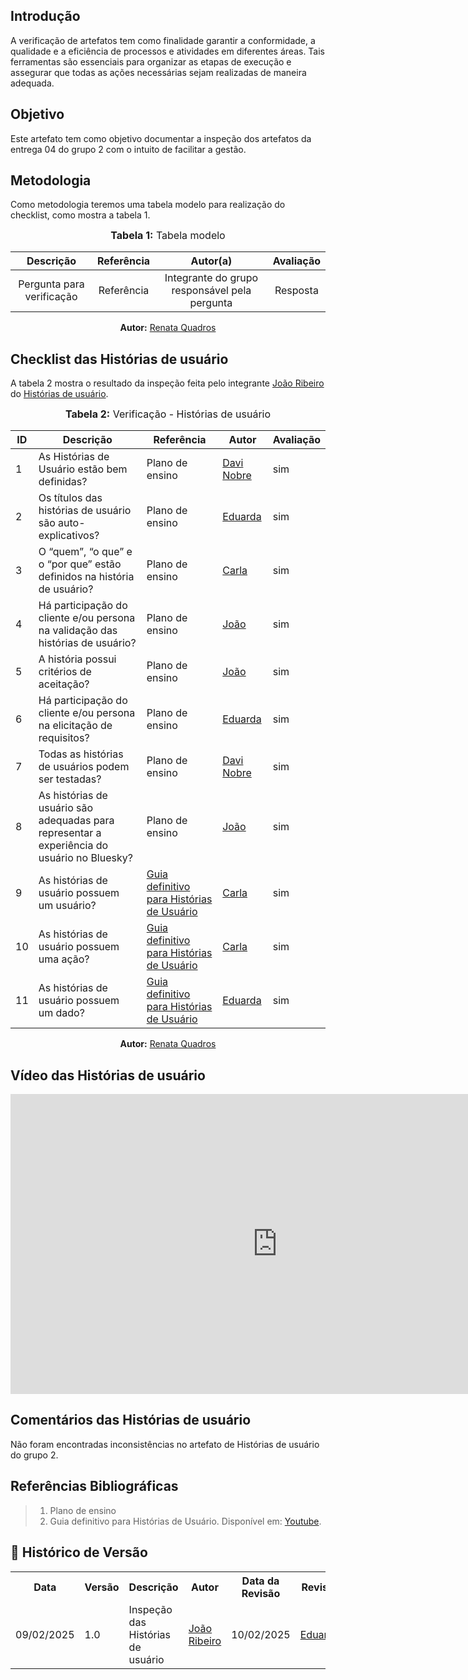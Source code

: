 ## Introdução
A verificação de artefatos tem como finalidade garantir a conformidade, a qualidade e a eficiência de processos e atividades em diferentes áreas. Tais ferramentas são essenciais para organizar as etapas de execução e assegurar que todas as ações necessárias sejam realizadas de maneira adequada. 

## Objetivo
Este artefato tem como objetivo documentar a inspeção dos artefatos da entrega 04 do grupo 2 com o intuito de facilitar a gestão. 

## Metodologia
Como metodologia teremos uma tabela modelo para realização do checklist, como mostra a tabela 1. 

<center>
<font size="3"><b>Tabela 1:</b> Tabela modelo </font>

| Descrição | Referência | Autor(a) | Avaliação |
|:---------:|:---------:|:-----------:|:-------:|
| Pergunta para verificação | Referência | Integrante do grupo responsável pela pergunta | Resposta |

<p align="center"><b>Autor:</b> <a href="https://github.com/Renatinha28">Renata Quadros</a></p> 
</center>

## Checklist das Histórias de usuário

A tabela 2 mostra o resultado da inspeção feita pelo integrante [João Ribeiro](https://github.com/Joa0V) do [Histórias de usuário](../../../Modelagem/Agil/historia.md).

<center>
<font size="3"><b>Tabela 2:</b> Verificação - Histórias de usuário </font>

| **ID** | **Descrição**                                                                               | **Referência**                                                                           | **Autor**                                | **Avaliação** |
| ------ | ------------------------------------------------------------------------------------------- | ---------------------------------------------------------------------------------------- | ---------------------------------------- | -------- | 
| 1      | As Histórias de Usuário estão bem definidas?                                                | Plano de ensino                                         | [Davi Nobre](https://github.com/Jagaima) | sim |
| 2      | Os títulos das histórias de usuário são auto-explicativos?                                  | Plano de ensino                                         | [Eduarda](https://github.com/erteduarda) | sim | 
| 3      | O “quem”, “o que” e o “por que” estão definidos na história de usuário?                     | Plano de ensino                                         | [Carla](https://github.com/ccarlaa)      | sim |
| 4      | Há participação do cliente e/ou persona na validação das histórias de usuário?              | Plano de ensino                                         | [João](https://github.com/Joa0V)         | sim |
| 5      | A história possui critérios de aceitação?                                                   | Plano de ensino                                         | [João](https://github.com/Joa0V)         | sim |
| 6      | Há participação do cliente e/ou persona na elicitação de requisitos?                        | Plano de ensino                                         | [Eduarda](https://github.com/erteduarda) | sim |
| 7      | Todas as histórias de usuários podem ser testadas?                                          | Plano de ensino                                         | [Davi Nobre](https://github.com/Jagaima) | sim |
| 8      | As histórias de usuário são adequadas para representar a experiência do usuário no Bluesky? | Plano de ensino                                         | [João](https://github.com/Joa0V)         | sim |
| 9      | As histórias de usuário possuem um usuário?                                                 | [Guia definitivo para Histórias de Usuário](https://www.youtube.com/watch?v=pLJ3LxR292w) | [Carla](https://github.com/ccarlaa)      | sim |
| 10     | As histórias de usuário possuem uma ação?                                                   | [Guia definitivo para Histórias de Usuário](https://www.youtube.com/watch?v=pLJ3LxR292w) | [Carla](https://github.com/ccarlaa)      | sim |
| 11     | As histórias de usuário possuem um dado?                                                    | [Guia definitivo para Histórias de Usuário](https://www.youtube.com/watch?v=pLJ3LxR292w) | [Eduarda](https://github.com/erteduarda) | sim |

<p align="center"><b>Autor:</b> <a href="https://github.com/Renatinha28">Renata Quadros</a></p> 
</center>

## Vídeo das Histórias de usuário

<center>
<iframe width="853" height="480" src="https://www.youtube.com/embed/drM83QrgFKw" title="US 02 requisitos" frameborder="0" allow="accelerometer; autoplay; clipboard-write; encrypted-media; gyroscope; picture-in-picture; web-share" referrerpolicy="strict-origin-when-cross-origin" allowfullscreen></iframe>
</center>

## Comentários das Histórias de usuário

Não foram encontradas inconsistências no artefato de Histórias de usuário do grupo 2.

## Referências Bibliográficas
> 1. Plano de ensino    
> 2. Guia definitivo para Histórias de Usuário. Disponível em: <a href="https://www.youtube.com/watch?v=pLJ3LxR292w">Youtube</a>.

## :round_pushpin: Histórico de Versão 

<div align="center">
    <table>
        <tr>
            <th>Data</th>
            <th>Versão</th>
            <th>Descrição</th>
            <th>Autor</th>
            <th>Data da Revisão</th>
            <th>Revisor</th>
        </tr>
        <tr>
            <td>09/02/2025</td>
            <td>1.0</td>
            <td>Inspeção das Histórias de usuário</td>
            <td><a href="https://github.com/Joa0V">João Ribeiro</a></td>
            <td>10/02/2025</td>
            <td><a href="https://github.com/erteduarda">Eduarda</a></td>
        </tr>
    </table>
</div>
